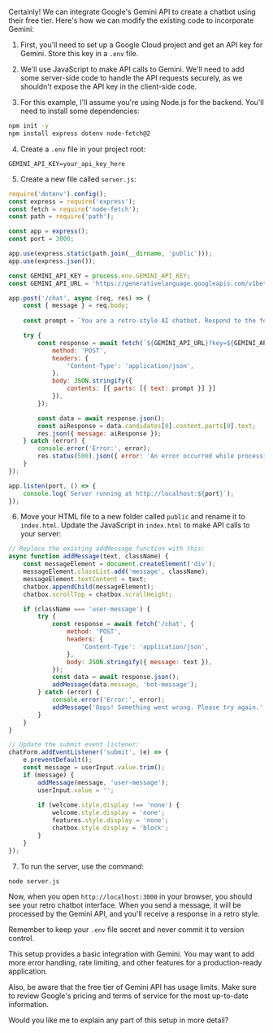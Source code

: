 Certainly! We can integrate Google's Gemini API to create a chatbot using their free tier. Here's how we can modify the existing code to incorporate Gemini:

1. First, you'll need to set up a Google Cloud project and get an API key for Gemini. Store this key in a `.env` file.

2. We'll use JavaScript to make API calls to Gemini. We'll need to add some server-side code to handle the API requests securely, as we shouldn't expose the API key in the client-side code.

3. For this example, I'll assume you're using Node.js for the backend. You'll need to install some dependencies:

```bash
npm init -y
npm install express dotenv node-fetch@2
```

4. Create a `.env` file in your project root:

```
GEMINI_API_KEY=your_api_key_here
```

5. Create a new file called `server.js`:

```javascript
require('dotenv').config();
const express = require('express');
const fetch = require('node-fetch');
const path = require('path');

const app = express();
const port = 3000;

app.use(express.static(path.join(__dirname, 'public')));
app.use(express.json());

const GEMINI_API_KEY = process.env.GEMINI_API_KEY;
const GEMINI_API_URL = 'https://generativelanguage.googleapis.com/v1beta/models/gemini-pro:generateContent';

app.post('/chat', async (req, res) => {
    const { message } = req.body;
    
    const prompt = `You are a retro-style AI chatbot. Respond to the following message in a fun, retro computing style: "${message}"`;

    try {
        const response = await fetch(`${GEMINI_API_URL}?key=${GEMINI_API_KEY}`, {
            method: 'POST',
            headers: {
                'Content-Type': 'application/json',
            },
            body: JSON.stringify({
                contents: [{ parts: [{ text: prompt }] }]
            }),
        });

        const data = await response.json();
        const aiResponse = data.candidates[0].content.parts[0].text;
        res.json({ message: aiResponse });
    } catch (error) {
        console.error('Error:', error);
        res.status(500).json({ error: 'An error occurred while processing your request.' });
    }
});

app.listen(port, () => {
    console.log(`Server running at http://localhost:${port}`);
});
```

6. Move your HTML file to a new folder called `public` and rename it to `index.html`. Update the JavaScript in `index.html` to make API calls to your server:

```javascript
// Replace the existing addMessage function with this:
async function addMessage(text, className) {
    const messageElement = document.createElement('div');
    messageElement.classList.add('message', className);
    messageElement.textContent = text;
    chatbox.appendChild(messageElement);
    chatbox.scrollTop = chatbox.scrollHeight;

    if (className === 'user-message') {
        try {
            const response = await fetch('/chat', {
                method: 'POST',
                headers: {
                    'Content-Type': 'application/json',
                },
                body: JSON.stringify({ message: text }),
            });
            const data = await response.json();
            addMessage(data.message, 'bot-message');
        } catch (error) {
            console.error('Error:', error);
            addMessage('Oops! Something went wrong. Please try again.', 'bot-message');
        }
    }
}

// Update the submit event listener:
chatForm.addEventListener('submit', (e) => {
    e.preventDefault();
    const message = userInput.value.trim();
    if (message) {
        addMessage(message, 'user-message');
        userInput.value = '';
        
        if (welcome.style.display !== 'none') {
            welcome.style.display = 'none';
            features.style.display = 'none';
            chatbox.style.display = 'block';
        }
    }
});
```

7. To run the server, use the command:

```bash
node server.js
```

Now, when you open `http://localhost:3000` in your browser, you should see your retro chatbot interface. When you send a message, it will be processed by the Gemini API, and you'll receive a response in a retro style.

Remember to keep your `.env` file secret and never commit it to version control.

This setup provides a basic integration with Gemini. You may want to add more error handling, rate limiting, and other features for a production-ready application.

Also, be aware that the free tier of Gemini API has usage limits. Make sure to review Google's pricing and terms of service for the most up-to-date information.

Would you like me to explain any part of this setup in more detail?